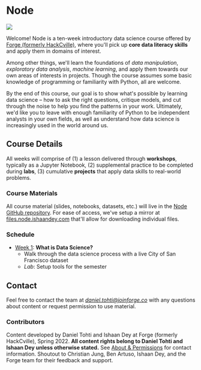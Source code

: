 # Node
![](tools/images/forge-coral-banner.png)

Welcome! Node is a ten-week introductory data science course offered by [Forge (formerly HackCville)](https://joinforge.co/), where you'll pick up **core data literacy skills** and apply them in domains of interest.

Among other things, we'll learn the foundations of *data manipulation*, *exploratory data analysis*, *machine learning*, and apply them towards our own areas of interests in projects. Though the course assumes some basic knowledge of programming or familiarity with Python, all are welcome.

By the end of this course, our goal is to show what's possible by learning data science – how to ask the right questions, critique models, and cut through the noise to help you find the patterns in your work. Ultimately, we'd like you to leave with enough familiarity of Python to be independent analysts in your own fields, as well as understand how data science is increasingly used in the world around us.

## Course Details 
All weeks will comprise of (1) a lesson delivered through **workshops**, typically as a Jupyter Notebook, (2) supplemental practice to be completed during **labs**, (3) cumulative **projects** that apply data skills to real-world problems. 

### Course Materials
All course material (slides, notebooks, datasets, etc.) will live in the [Node GitHub repository](https://github.com/dt3zjy/node). For ease of access, we've setup a mirror at [files.node.ishaandey.com](https://files.node.ishaandey.com/) that'll allow for downloading individual files.

### Schedule
- [Week 1](./week-1): **What is Data Science?** 
    - Walk through the data science process with a live City of San Francisco dataset
    - *Lab*: Setup tools for the semester
<!--
- [Week 2](./week-2): **Panda, Panda, Panda** 
    - What is a DataFrame? Learn the lingo of Pandas with masks, chaining, and groupbys
    - *Lab*: Develop business insights with Gap sales data
    - [Project 1](projects/project-1/): Data Ethics
- [Week 3](./week-3): **Everything Data Wrangling** 
    - Handle irregular data types and aggregate data from several sources
    - *Lab*: Develop business insights with Gap sales data
- [Week 4](./week-4): **Show, Don't Tell** 
    - Let your audience explore with you by building dynamic visualizations of the Seattle rental market
    - *Lab*: Practice end-to-end EDA with Node class survey data
- [Week 5](./week-5): **DevOps 101** 
    - Learn industry-level practices for collaborating & publishing work: command line, git, and virtual environments
    - *Lab*: Write whimsical five-word stories with Git
    - [Project 2](projects/project-2/): Work in teams to produce exciting visuals to a non-technical audience 
- [Week 6](./week-6): **I, Robot** 
    - A conceptual introduction to AI and ML. Identify applications and build an intuition for the ML pipeline
    - *Lab*: Start the ML pipeline to predict Node student majors
- [Week 7](./week-7): **Breaking the Black Box** 
    - A visual dive into some classification methods: decision trees and k-nearest neighbors
    - *Lab*: Understand model behavior with explainable machine learning
- [Week 8](./week-8): **More Than Just Accuracy** 
    - Critically evaluate model performance through an animated approach
    - *[Project 3](./project-3) (Option 1)*: Compete with your peers on Kaggle to build the best model
- [Week 9](./week-9): **Beyond ML** 
    - Explore topics ranging from APIs, NLP, web scraping & more, taught by our PCs
    - *[Project 3](./project-3) (Option 2)*: Learn something on your own, and publish an article on Medium!
- [Week 10](./week-10): **Show and Tell** 
    - Show off your work! Show us anything you've made this semester, and we'll present what we're excited about, too.
-->
## Contact
Feel free to contact the team at *daniel.tohti@joinforge.co* with any questions about content or request permission to use material.

### Contributors
Content developed by Daniel Tohti and Ishaan Dey at Forge (formerly HackCville), Spring 2022. **All content rights belong to Daniel Tohti and Ishaan Dey unless otherwise stated.** See [About & Permissions](tools/about/ABOUT.md) for contact information. Shoutout to Christian Jung, Ben Artuso, Ishaan Dey, and the Forge team for their feedback and support.
